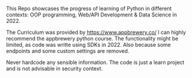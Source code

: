 This Repo showcases the progress of learning of Python in different contexts: OOP programming, Web/API Development & Data Science in 2022.

The Curriculum was provided by https://www.appbrewery.co/ 
I can highly recommend the appbrewery python course.
The functionality might be limited, as code was writte using SDKs in 2022. Also because some endpoints and some custom settings are removed.

Never hardcode any sensible information. The code is just a learn project and is not advisable in security context.
